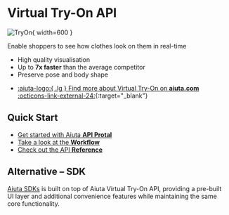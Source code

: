 # Virtual Try-On API

![TryOn](/media/api/tryon.png){ width=600 }

Enable shoppers to see how clothes look on them in real-time

- High quality visualisation
- Up to __7x faster__ than the average competitor
- Preserve pose and body shape

<div class="grid cards" markdown>

- [:aiuta-logo:{ .lg } Find more about Virtual Try-On on __aiuta.com__ :octicons-link-external-24:](https://aiuta.com/virtual-try-on){:target="_blank"}

</div>

## Quick Start

- [Get started with Aiuta __API Protal__](/api/getting-started.md)
- [Take a look at the __Workflow__](/api/try-on/workflow.md)
- [Check out the API __Reference__](/api/try-on/reference.md)

## Alternative – SDK

[Aiuta SDKs](/sdk/index.md) is built on top of Aiuta Virtual Try-On API, providing a pre-built UI layer and additional convenience features while maintaining the same core functionality.
